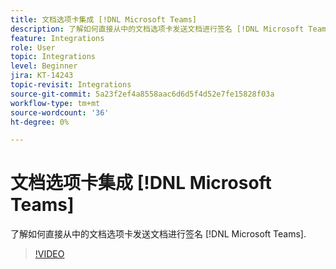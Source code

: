 ```yaml
---
title: 文档选项卡集成 [!DNL Microsoft Teams]
description: 了解如何直接从中的文档选项卡发送文档进行签名 [!DNL Microsoft Teams]
feature: Integrations
role: User
topic: Integrations
level: Beginner
jira: KT-14243
topic-revisit: Integrations
source-git-commit: 5a23f2ef4a8558aac6d6d5f4d52e7fe15828f03a
workflow-type: tm+mt
source-wordcount: '36'
ht-degree: 0%

---
```


# 文档选项卡集成 [!DNL Microsoft Teams]

了解如何直接从中的文档选项卡发送文档进行签名 [!DNL Microsoft Teams].

>[!VIDEO](https://video.tv.adobe.com/v/3425477?quality=12&learn=on&hidetitle=true)
